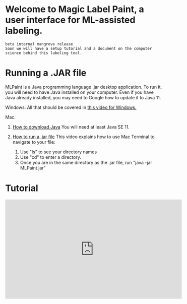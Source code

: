 # Welcome to Magic Label Paint, a user interface for ML-assisted labeling.
    beta internal mangrove release
    Soon we will have a setup tutorial and a document on the computer science behind this labeling tool.

# Running a .JAR file

MLPaint is a Java programming language .jar desktop application. To run it, you will need to have Java installed on your computer. Even if you have Java already installed, you may need to Google how to update it to Java 11. 

Windows: All that should be covered in 
[this video for Windows.](https://www.youtube.com/watch?v=ifBlevULGtM)

Mac: 

1) [How to download Java](https://treehouse.github.io/installation-guides/mac/jdk-mac.html)
You will need at least Java SE 11.

2) [How to run a .jar file](https://www.youtube.com/watch?v=WkTt70O6SwI)
This video explains how to use Mac Terminal to navigate to your file:
    1) Use "ls" to see your directory names
    2) Use "cd" to enter a directory.
    3) Once you are in the same directory as the .jar file, run "java -jar MLPaint.jar"


        
# Tutorial
<iframe width="560" height="315" src="https://www.youtube.com/embed/uAIU2VNW9_g" frameborder="0" allow="accelerometer; autoplay; encrypted-media; gyroscope; picture-in-picture" allowfullscreen></iframe>


